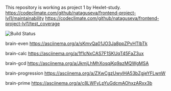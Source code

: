 This repository is working as project 1 by Hexlet-study.
https://codeclimate.com/github/nataguseva/frontend-project-lvl1/maintainability
https://codeclimate.com/github/nataguseva/frontend-project-lvl1/test_coverage


<img src="https://travis-ci.com/nataguseva/frontend-project-lvl1.svg?branch=master" alt="Build Status" />

brain-even
https://asciinema.org/a/sKmvQa01JO3Ja8ppZPvHTlbTk

brain-calc
https://asciinema.org/a/1f1cNxCAS7F1SKUqT45FaZ3ux

brain-gcd
https://asciinema.org/a/JkmjLhMhXosqjKq9azMQWgMSA

brain-progression
https://asciinema.org/a/ZXwCgzUwylHA53bZgjeYFLwnW

brain-prime
https://asciinema.org/a/c8LWFyLpYuGdcmAOhxzARxx3b